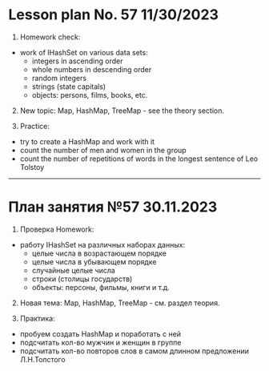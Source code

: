# Lesson plan No. 57 11/30/2023

1. Homework check:
- work of IHashSet on various data sets:
  - integers in ascending order
  - whole numbers in descending order
  - random integers
  - strings (state capitals)
  - objects: persons, films, books, etc.

2. New topic: Map, HashMap, TreeMap - see the theory section.

3. Practice:
- try to create a HashMap and work with it
- count the number of men and women in the group
- count the number of repetitions of words in the longest sentence of Leo Tolstoy

___________________________________________

# План занятия №57 30.11.2023

1. Проверка Homework:
- работу IHashSet на различных наборах данных:
  - целые числа в возрастающем порядке
  - целые числа в убывающем порядке
  - случайные целые числа
  - строки (столицы государств)
  - объекты: персоны, фильмы, книги и т.д.

2. Новая тема: Map, HashMap, TreeMap - см. раздел теория. 

3. Практика:
- пробуем создать HashMap и поработать с ней
- подсчитать кол-во мужчин и женщин в группе
- подсчитать кол-во повторов слов в самом длинном предложении Л.Н.Толстого



